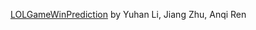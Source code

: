[LOLGameWinPrediction](https://github.com/Archerhaha/LOLGameWinPrediction) by Yuhan Li, Jiang Zhu, Anqi Ren
